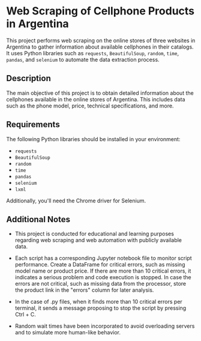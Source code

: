 
# Web Scraping of Cellphone Products in Argentina

This project performs web scraping on the online stores of three websites in Argentina to gather information about available cellphones in their catalogs. It uses Python libraries such as `requests`, `BeautifulSoup`, `random`, `time`, `pandas`, and `selenium` to automate the data extraction process.

## Description

The main objective of this project is to obtain detailed information about the cellphones available in the online stores of Argentina. This includes data such as the phone model, price, technical specifications, and more.

## Requirements

The following Python libraries should be installed in your environment:

- `requests`
- `BeautifulSoup`
- `random`
- `time`
- `pandas`
- `selenium`
- `lxml`

Additionally, you'll need the Chrome driver for Selenium.

## Additional Notes

- This project is conducted for educational and learning purposes regarding web scraping and web automation with publicly available data.

- Each script has a corresponding Jupyter notebook file to monitor script performance. Create a DataFrame for critical errors, such as missing model name or product price. If there are more than 10 critical errors, it indicates a serious problem and code execution is stopped. In case the errors are not critical, such as missing data from the processor, store the product link in the "errors" column for later analysis.

- In the case of .py files, when it finds more than 10 critical errors per terminal, it sends a message proposing to stop the script by pressing Ctrl + C.

- Random wait times have been incorporated to avoid overloading servers and to simulate more human-like behavior.